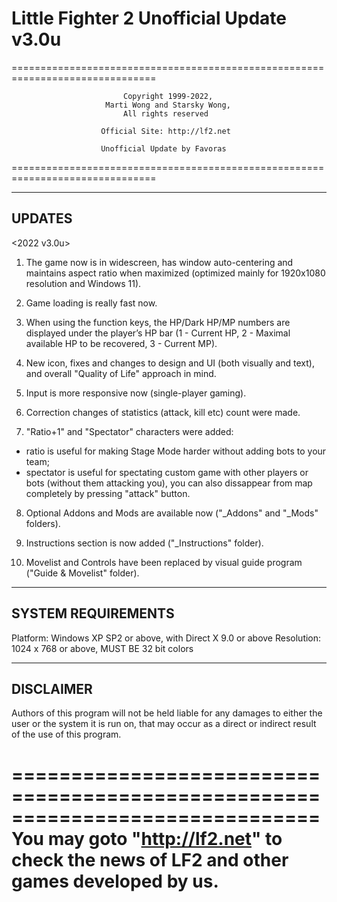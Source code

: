 # Little Fighter 2 Unofficial Update v3.0u
===============================================================================

                             Copyright 1999-2022,
                         Marti Wong and Starsky Wong, 
                             All rights reserved
    
                        Official Site: http://lf2.net

                        Unofficial Update by Favoras
                        
===============================================================================


-------
UPDATES
-------
<2022 v3.0u>
1. The game now is in widescreen, has window auto-centering and maintains aspect ratio when maximized (optimized mainly for 1920x1080 resolution and Windows 11).

2. Game loading is really fast now.

3. When using the function keys, the HP/Dark HP/MP numbers are displayed under the player’s HP bar (1 - Current HP, 2 - Maximal available HP to be recovered, 3 - Current MP).

4. New icon, fixes and changes to design and UI (both visually and text), and overall "Quality of Life" approach in mind.

5. Input is more responsive now (single-player gaming).

6. Correction changes of statistics (attack, kill etc) count were made.

7. "Ratio+1" and "Spectator" characters were added:
- ratio is useful for making Stage Mode harder without adding bots to your team;
- spectator is useful for spectating custom game with other players or bots (without them attacking you), you can also dissappear from map completely by pressing "attack" button.

8. Optional Addons and Mods are available now ("_Addons" and "_Mods" folders).

9. Instructions section is now added ("_Instructions" folder).

10. Movelist and Controls have been replaced by visual guide program ("Guide & Movelist" folder).


-------------------
SYSTEM REQUIREMENTS
-------------------
Platform: Windows XP SP2 or above, with Direct X 9.0 or above
Resolution: 1024 x 768 or above, MUST BE 32 bit colors


----------
DISCLAIMER
----------
Authors of this program will not be held liable for any damages to either the 
user or the system it is run on, that may occur as a direct or indirect result 
of the use of this program.


==============================================================================
You may goto "http://lf2.net" to check the news 
of LF2 and other games developed by us.
==============================================================================
